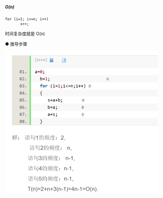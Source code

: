 ##### O(n)  

```
for (i=1; i<=n; i++)  
       x++;  
```

时间复杂度就是 O(n)  


● 推导步骤  
 
![推导步骤](../../ImageFiles/ac_002.png)  

